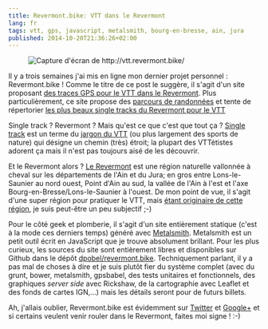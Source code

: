 ```yaml
---
title: Revermont.bike: VTT dans le Revermont
lang: fr
tags: vtt, gps, javascript, metalsmith, bourg-en-bresse, ain, jura
published: 2014-10-20T21:36:26+02:00
---
```


<figure class="object-center">
<img src="/images/660x/revermont_bike.png" alt="Capture d'écran de
http://vtt.revermont.bike/"></a>
</figure>

Il y a trois semaines j'ai mis en ligne mon dernier projet personnel&nbsp;:
Revermont.bike&nbsp;! Comme le titre de ce post le suggère, il s'agit d'un site
proposant [des traces GPS pour le VTT dans le
Revermont](http://vtt.revermont.bike/). Plus particulièrement, ce site propose
des [parcours de randonnées](http://vtt.revermont.bike/randonnees/) et tente de
répertorier [les plus beaux single tracks du Revermont pour le
VTT](http://vtt.revermont.bike/single-tracks/)

Single track&nbsp;? Revermont&nbsp;? Mais qu'est ce que c'est que tout ça&nbsp;?
[Single track](http://vtt.revermont.bike/tags/single-track/) est un terme du
[jargon du VTT](http://vtt.revermont.bike/glossaire/) (ou plus largement des
sports de nature) qui désigne un chemin (très) étroit; la plupart des VTTétistes
adorent ça mais il n'est pas toujours aisé de les découvrir.

Et le Revermont alors&nbsp;? [Le
Revermont](http://vtt.revermont.bike/tags/revermont/) est une région naturelle
vallonnée à cheval sur les départements de l'Ain et du Jura; en gros entre
Lons-le-Saunier au nord ouest, Point d'Ain au sud, la vallée de l'Ain à l'est et
l'axe Bourg-en-Bresse/Lons-le-Saunier à l'ouest. De mon point de vue, il s'agit
d'une super région pour pratiquer le VTT, mais [étant originaire de cette
région](http://vtt.revermont.bike/posts/sortie-vintage/), je suis peut-être un
peu subjectif ;-)

Pour le côté geek et plomberie, il s'agit d'un site entièrement statique (c'est
à la mode ces derniers temps) généré avec
[Metalsmith](http://www.metalsmith.io/).  Metalsmith est un petit outil écrit en
JavaScript que je trouve absolument brillant. Pour les plus curieux, les sources
du site sont entièrement libres et disponibles sur Github dans le dépôt
[dpobel/revermont.bike](https://github.com/dpobel/revermont.bike/).
Techniquement parlant, il y a pas mal de choses à dire et je suis plutôt fier du
système complet (avec du grunt, bower, metalsmith, gpsbabel, des tests unitaires
et fonctionnels, des graphiques *server side* avec Rickshaw, de la cartographie
avec Leaflet et des fonds de cartes IGN,...) mais les détails seront pour de
futurs billets.

Ah, j'allais oublier, Revermont.bike est évidemment sur
[Twitter](https://twitter.com/Revermont_bike) et
[Google+](https://plus.google.com/107813370030366851762/posts) et si certains
veulent venir rouler dans le Revermont, faites moi signe&nbsp;!&nbsp;:-)
